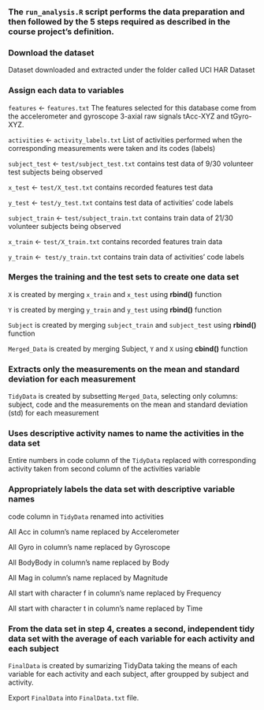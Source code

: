 ### The `run_analysis.R` script performs the data preparation and then followed by the 5 steps required as described in the course project’s definition.

### Download the dataset

Dataset downloaded and extracted under the folder called UCI HAR Dataset

### Assign each data to variables

`features` <- `features.txt` 
The features selected for this database come from the accelerometer and gyroscope 3-axial raw signals tAcc-XYZ and tGyro-XYZ.

`activities` <- `activity_labels.txt` 
List of activities performed when the corresponding measurements were taken and its codes (labels)

`subject_test` <- `test/subject_test.txt` 
contains test data of 9/30 volunteer test subjects being observed

`x_test` <- `test/X_test.txt` 
contains recorded features test data

`y_test` <- `test/y_test.txt` 
contains test data of activities’ code labels

`subject_train` <- `test/subject_train.txt` 
contains train data of 21/30 volunteer subjects being observed

`x_train` <- `test/X_train.txt` 
contains recorded features train data

`y_train` <-` test/y_train.txt` 
contains train data of activities’ code labels


### Merges the training and the test sets to create one data set

`X` is created by merging `x_train` and `x_test` using **rbind()** function

`Y` is created by merging `y_train` and `y_test` using **rbind()** function

`Subject` is created by merging `subject_train` and `subject_test` using **rbind()** function

`Merged_Data` is created by merging Subject, `Y` and `X` using **cbind()** function

### Extracts only the measurements on the mean and standard deviation for each measurement

`TidyData` is created by subsetting `Merged_Data`, selecting only columns: subject, code and the measurements on the mean and standard deviation (std) for each measurement

### Uses descriptive activity names to name the activities in the data set

Entire numbers in code column of the `TidyData` replaced with corresponding activity taken from second column of the activities variable

### Appropriately labels the data set with descriptive variable names

code column in `TidyData` renamed into activities

All Acc in column’s name replaced by Accelerometer

All Gyro in column’s name replaced by Gyroscope

All BodyBody in column’s name replaced by Body

All Mag in column’s name replaced by Magnitude

All start with character f in column’s name replaced by Frequency

All start with character t in column’s name replaced by Time

### From the data set in step 4, creates a second, independent tidy data set with the average of each variable for each activity and each subject

`FinalData` is created by sumarizing TidyData taking the means of each variable for each activity and each subject, after groupped by subject and activity.

Export `FinalData` into `FinalData.txt` file.
